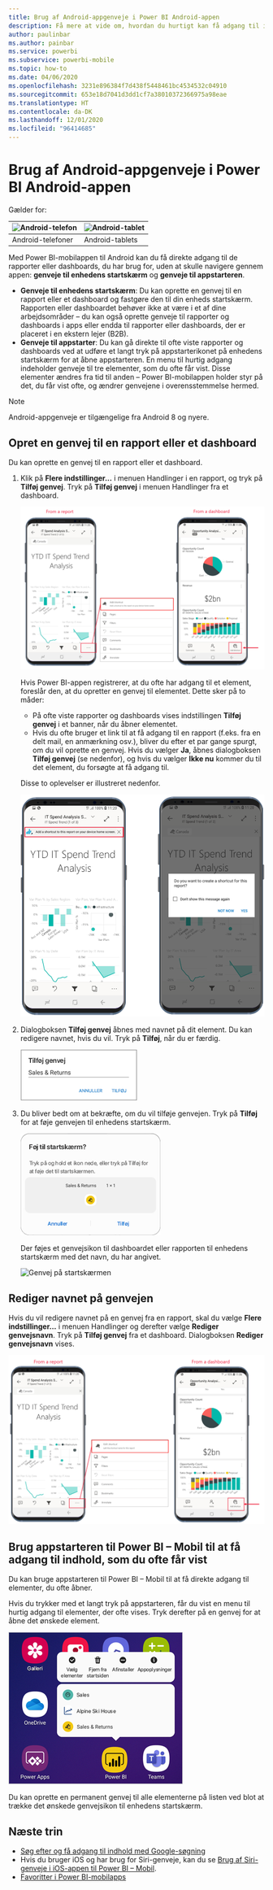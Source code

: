 ```yaml
---
title: Brug af Android-appgenveje i Power BI Android-appen
description: Få mere at vide om, hvordan du hurtigt kan få adgang til indhold, du hyppigt får vist, direkte vha. genveje og Google-søgning.
author: paulinbar
ms.author: painbar
ms.service: powerbi
ms.subservice: powerbi-mobile
ms.topic: how-to
ms.date: 04/06/2020
ms.openlocfilehash: 3231e896384f7d438f5448461bc4534532c04910
ms.sourcegitcommit: 653e18d7041d3dd1cf7a38010372366975a98eae
ms.translationtype: HT
ms.contentlocale: da-DK
ms.lasthandoff: 12/01/2020
ms.locfileid: "96414685"
---
```

# <a name="use-android-app-shortcuts-in-the-power-bi-android-app"></a>Brug af Android-appgenveje i Power BI Android-appen

Gælder for:

| ![Android-telefon](./media/mobile-app-quick-access-shortcuts/android-logo-40-px.png) | ![Android-tablet](./media/mobile-app-quick-access-shortcuts/android-logo-40-px.png) |
|:--- |:--- |
| Android-telefoner |Android-tablets |

Med Power BI-mobilappen til Android kan du få direkte adgang til de rapporter eller dashboards, du har brug for, uden at skulle navigere gennem appen: **genveje til enhedens startskærm** og **genveje til appstarteren**.
 * **Genveje til enhedens startskærm**: Du kan oprette en genvej til en rapport eller et dashboard og fastgøre den til din enheds startskærm. Rapporten eller dashboardet behøver ikke at være i et af dine arbejdsområder – du kan også oprette genveje til rapporter og dashboards i apps eller endda til rapporter eller dashboards, der er placeret i en ekstern lejer (B2B).
 * **Genveje til appstarter**: Du kan gå direkte til ofte viste rapporter og dashboards ved at udføre et langt tryk på appstarterikonet på enhedens startskærm for at åbne appstarteren. En menu til hurtig adgang indeholder genveje til tre elementer, som du ofte får vist. Disse elementer ændres fra tid til anden – Power BI-mobilappen holder styr på det, du får vist ofte, og ændrer genvejene i overensstemmelse hermed.

 >[!NOTE]
 >Android-appgenveje er tilgængelige fra Android 8 og nyere.

## <a name="create-a-shortcut-to-any-report-or-dashboard"></a>Opret en genvej til en rapport eller et dashboard

Du kan oprette en genvej til en rapport eller et dashboard.

1. Klik på **Flere indstillinger...** i menuen Handlinger i en rapport, og tryk på **Tilføj genvej**. Tryk på **Tilføj genvej** i menuen Handlinger fra et dashboard.

   ![Tilføj genvej, menuen Handlinger](media/mobile-app-quick-access-shortcuts/mobile-add-shortcut-action-menu.png)

   Hvis Power BI-appen registrerer, at du ofte har adgang til et element, foreslår den, at du opretter en genvej til elementet. Dette sker på to måder:
   * På ofte viste rapporter og dashboards vises indstillingen **Tilføj genvej** i et banner, når du åbner elementet.
   * Hvis du ofte bruger et link til at få adgang til en rapport (f.eks. fra en delt mail, en anmærkning osv.), bliver du efter et par gange spurgt, om du vil oprette en genvej. Hvis du vælger **Ja**, åbnes dialogboksen **Tilføj genvej** (se nedenfor), og hvis du vælger **Ikke nu** kommer du til det element, du forsøgte at få adgang til.
   
   Disse to oplevelser er illustreret nedenfor.

   ![Banneret Tilføj genvej](media/mobile-app-quick-access-shortcuts/mobile-add-shortcut-banner.png)

 1. Dialogboksen **Tilføj genvej** åbnes med navnet på dit element. Du kan redigere navnet, hvis du vil. Tryk på **Tilføj**, når du er færdig.

    ![Dialogboksen Tilføj genvej](media/mobile-app-quick-access-shortcuts/mobile-add-shortcut-dialog.png)

1. Du bliver bedt om at bekræfte, om du vil tilføje genvejen. Tryk på **Tilføj** for at føje genvejen til enhedens startskærm.

   ![Bekræft genvej](media/mobile-app-quick-access-shortcuts/mobile-confirm-shortcut.png)

   Der føjes et genvejsikon til dashboardet eller rapporten til enhedens startskærm med det navn, du har angivet.

   ![Genvej på startskærmen](media/mobile-app-quick-access-shortcuts/mobile-shortcut-on-home-screen.png)

## <a name="edit-the-shortcut-name"></a>Rediger navnet på genvejen

Hvis du vil redigere navnet på en genvej fra en rapport, skal du vælge **Flere indstillinger...** i menuen Handlinger og derefter vælge **Rediger genvejsnavn**. Tryk på **Tilføj genvej** fra et dashboard. Dialogboksen **Rediger genvejsnavn** vises.

 ![Rediger genvejsnavn](media/mobile-app-quick-access-shortcuts/mobile-edit-shortcut.png)

## <a name="use-the-power-bi-mobile-app-launcher-to-access-frequently-viewed-content"></a>Brug appstarteren til Power BI – Mobil til at få adgang til indhold, som du ofte får vist

Du kan bruge appstarteren til Power BI – Mobil til at få direkte adgang til elementer, du ofte åbner.

Hvis du trykker med et langt tryk på appstarteren, får du vist en menu til hurtig adgang til elementer, der ofte vises. Tryk derefter på en genvej for at åbne det ønskede element.

![Menuen til hurtig adgang i mobilappstarteren](media/mobile-app-quick-access-shortcuts/mobile-shortcut-from-quick-access-menu.png)

Du kan oprette en permanent genvej til alle elementerne på listen ved blot at trække det ønskede genvejsikon til enhedens startskærm.

## <a name="next-steps"></a>Næste trin
* [Søg efter og få adgang til indhold med Google-søgning](mobile-app-find-access-google-search.md)
* Hvis du bruger iOS og har brug for Siri-genveje, kan du se [Brug af Siri-genveje i iOS-appen til Power BI – Mobil](mobile-apps-ios-siri-shortcuts.md).
* [Favoritter i Power BI-mobilapps](mobile-apps-favorites.md)
